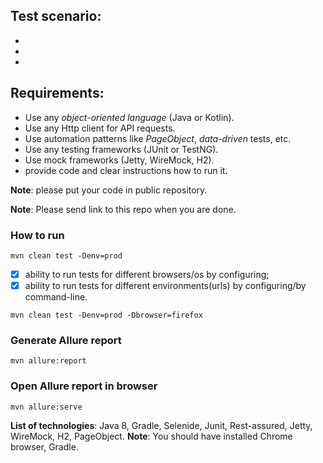 ## Test scenario:
- 
- 
-  
    
## Requirements:
- Use any *object-oriented language* (Java or Kotlin).
- Use any Http client for API requests.
- Use automation patterns like *PageObject*, *data-driven* tests, etc.
- Use any testing frameworks (JUnit or TestNG). 
- Use mock frameworks (Jetty, WireMock, H2). 
- provide code and clear instructions how to run it.

**Note**: please put your code in public repository.

**Note**: Please send link to this repo when you are done.

### How to run

```mvn clean test -Denv=prod```


- [x] ability to run tests for different browsers/os by configuring;
- [x] ability to run tests for different environments(urls) by configuring/by command-line.

```mvn clean test -Denv=prod -Dbrowser=firefox``` 

### Generate Allure report 

```mvn allure:report```

### Open Allure report in browser

```mvn allure:serve```

**List of technologies**: Java 8, Gradle, Selenide, Junit, Rest-assured, Jetty, WireMock, H2, PageObject.
**Note**: You should have installed Chrome browser, Gradle.

![]()

![]()

![]()
